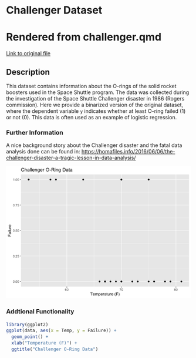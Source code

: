 # Challenger Dataset

# Rendered from challenger.qmd

[Link to original
file](https://github.com/tensorchiefs/data/tree/docs/data/challenger.qmd)

## Description

This dataset contains information about the O-rings of the solid rocket
boosters used in the Space Shuttle program. The data was collected
during the investigation of the Space Shuttle Challenger disaster in
1986 (Rogers commission). Here we provide a binarized version of the
original dataset, where the dependent variable `y` indicates whether at
least O-ring failed (1) or not (0). This data is often used as an
example of logistic regression.

### Further Information

A nice background story about the Challenger disaster and the fatal data
analysis done can be found in:
https://homafiles.info/2016/06/06/the-challenger-disaster-a-tragic-lesson-in-data-analysis/

![](challenger_files/figure-commonmark/plot-1.png)

### Addtional Functionality

``` r
library(ggplot2)
ggplot(data, aes(x = Temp, y = Failure)) +
  geom_point() + 
  xlab("Temperature (F)") +
  ggtitle("Challenger O-Ring Data")
```
